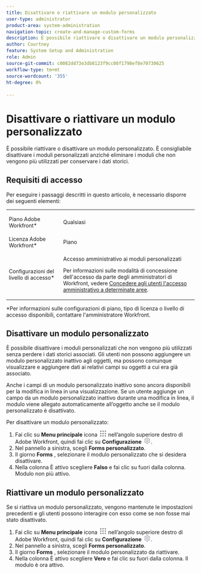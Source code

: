 ```yaml
---
title: Disattivare o riattivare un modulo personalizzato
user-type: administrator
product-area: system-administration
navigation-topic: create-and-manage-custom-forms
description: È possibile riattivare o disattivare un modulo personalizzato. È consigliabile disattivare i moduli personalizzati anziché eliminare i moduli che non vengono più utilizzati per conservare i dati storici.
author: Courtney
feature: System Setup and Administration
role: Admin
source-git-commit: c0082dd73e3db8123f9cc08f1798ef8e70730625
workflow-type: tm+mt
source-wordcount: '355'
ht-degree: 0%

---
```



# Disattivare o riattivare un modulo personalizzato

È possibile riattivare o disattivare un modulo personalizzato. È consigliabile disattivare i moduli personalizzati anziché eliminare i moduli che non vengono più utilizzati per conservare i dati storici.

## Requisiti di accesso

Per eseguire i passaggi descritti in questo articolo, è necessario disporre dei seguenti elementi:

<table style="table-layout:auto"> 
 <col> 
 <col> 
 <tbody> 
  <tr data-mc-conditions=""> 
   <td role="rowheader"> <p>Piano Adobe Workfront*</p> </td> 
   <td>Qualsiasi</td> 
  </tr> 
  <tr> 
   <td role="rowheader">Licenza Adobe Workfront*</td> 
   <td>Piano</td> 
  </tr> 
  <tr data-mc-conditions=""> 
   <td role="rowheader">Configurazioni del livello di accesso*</td> 
   <td> <p>Accesso amministrativo ai moduli personalizzati</p> <p>Per informazioni sulle modalità di concessione dell'accesso da parte degli amministratori di Workfront, vedere <a href="/help/quicksilver/administration-and-setup/add-users/configure-and-grant-access/grant-users-admin-access-certain-areas.md" class="MCXref xref">Concedere agli utenti l'accesso amministrativo a determinate aree</a>.</p></td> 
  </tr>  
 </tbody> 
</table>

&#42;Per informazioni sulle configurazioni di piano, tipo di licenza o livello di accesso disponibili, contattare l&#39;amministratore Workfront.

## Disattivare un modulo personalizzato

È possibile disattivare i moduli personalizzati che non vengono più utilizzati senza perdere i dati storici associati. Gli utenti non possono aggiungere un modulo personalizzato inattivo agli oggetti, ma possono comunque visualizzare e aggiungere dati ai relativi campi su oggetti a cui era già associato.

Anche i campi di un modulo personalizzato inattivo sono ancora disponibili per la modifica in linea in una visualizzazione. Se un utente aggiunge un campo da un modulo personalizzato inattivo durante una modifica in linea, il modulo viene allegato automaticamente all’oggetto anche se il modulo personalizzato è disattivato.

Per disattivare un modulo personalizzato:

1. Fai clic su **Menu principale** icona ![](assets/main-menu-icon.png) nell’angolo superiore destro di Adobe Workfront, quindi fai clic su **Configurazione** ![](assets/gear-icon-settings.png).
1. Nel pannello a sinistra, scegli **Forms personalizzato**.
1. Il giorno **Forms** , selezionare il modulo personalizzato che si desidera disattivare.
1. Nella colonna È attivo scegliere **Falso** e fai clic su fuori dalla colonna. Modulo non più attivo.

## Riattivare un modulo personalizzato

Se si riattiva un modulo personalizzato, vengono mantenute le impostazioni precedenti e gli utenti possono interagire con esso come se non fosse mai stato disattivato.

1. Fai clic su **Menu principale** icona ![](assets/main-menu-icon.png) nell’angolo superiore destro di Adobe Workfront, quindi fai clic su **Configurazione** ![](assets/gear-icon-settings.png).
1. Nel pannello a sinistra, scegli **Forms personalizzato**.
1. Il giorno **Forms** , selezionare il modulo personalizzato da riattivare.
1. Nella colonna È attivo scegliere **Vero** e fai clic su fuori dalla colonna. Il modulo è ora attivo.